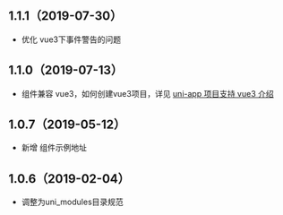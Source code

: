 ## 1.1.1（2019-07-30）
- 优化 vue3下事件警告的问题
## 1.1.0（2019-07-13）
- 组件兼容 vue3，如何创建vue3项目，详见 [uni-app 项目支持 vue3 介绍](https://ask.dcloud.net.cn/article/37834)
## 1.0.7（2019-05-12）
- 新增 组件示例地址
## 1.0.6（2019-02-04）
- 调整为uni_modules目录规范
